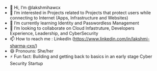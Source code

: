 - 👋 Hi, I’m @lakshmihawcx
- 👀 I’m interested in Projects related to Projects that protect users while connecting to Internet (Apps, Infrastructure and Websites)
- 🌱 I’m currently learning Identity and Passwordless Management
- 💞️ I’m looking to collaborate on Cloud Infastruture, Developers Experience, Leadership, and CyberSecurity
- 📫 How to reach me : LinkedIn (https://www.linkedin.com/in/lakshmi-sharma-cxo/)
- 😄 Pronouns: She/her
- ⚡ Fun fact: Building and getting back to basics in an early stage Cyber Security Startup

<!---
lakshmihawcx/lakshmihawcx is a ✨ special ✨ repository because its `README.md` (this file) appears on your GitHub profile.
You can click the Preview link to take a look at your changes.
--->
